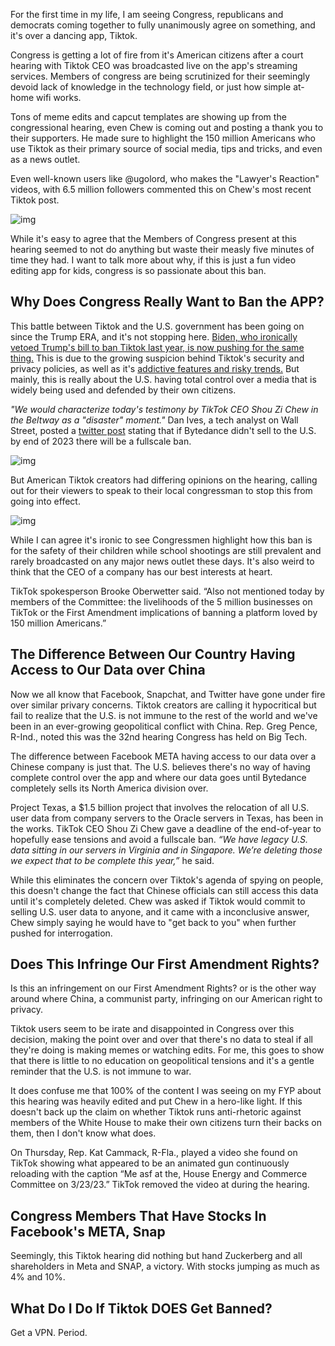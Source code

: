 For the first time in my life, I am seeing Congress, republicans and democrats coming together to fully unanimously agree on something, and it's over a dancing app, Tiktok.


Congress is getting a lot of fire from it's American citizens after a court hearing with Tiktok CEO was broadcasted live on the app's streaming services. Members of congress are being scrutinized for their seemingly devoid lack of knowledge in the technology field, or just how simple at-home wifi works. 

Tons of meme edits and capcut templates are showing up from the congressional hearing, even Chew is coming out and posting a thank you to their supporters. He made sure to highlight the 150 million Americans who use Tiktok as their primary source of social media, tips and tricks, and even as a news outlet. 

Even well-known users like @ugolord, who makes the "Lawyer's Reaction" videos, with 6.5 million followers commented this on Chew's most recent Tiktok post. 

![img](https://i.imgur.com/4Ad0t2q.jpg)

While it's easy to agree that the Members of Congress present at this hearing seemed to not do anything but waste their measly five minutes of time they had. I want to talk more about why, if this is just a fun video editing app for kids, congress is so passionate about this ban. 

## Why Does Congress Really Want to Ban the APP?

This battle between Tiktok and the U.S. government has been going on since the Trump ERA, and it's not stopping here. [Biden, who ironically vetoed Trump's bill to ban Tiktok last year, is now pushing for the same thing.](https://www.dyanabutler.com/blog/posts/angle2tiktok) This is due to the growing suspicion behind Tiktok's security and privacy policies, as well as it's [addictive features and risky trends.](https://7news.com.au/technology/tiktok/girl-dies-trying-dangerous-tiktok-challenge-during-call-with-classmates--c-9481497) But mainly, this is really about the U.S. having total control over a media that is widely being used and defended by their own citizens. 

*"We would characterize today's testimony by TikTok CEO Shou Zi Chew in the Beltway as a "disaster" moment."* Dan Ives, a tech analyst on Wall Street, posted a [twitter post](https://twitter.com/DivesTech/status/1638954571304419328) stating that if Bytedance didn't sell to the U.S. by end of 2023 there will be a fullscale ban.

![img](https://i.imgur.com/vo2jUVc.png)

But American Tiktok creators had differing opinions on the hearing, calling out for their viewers to speak to their local congressman to stop this from going into effect. 

![img](https://i.imgur.com/6Q6XT5t.jpg)

While I can agree it's ironic to see Congressmen highlight how this ban is for the safety of their children while school shootings are still prevalent and rarely broadcasted on any major news outlet these days. It's also weird to think that the CEO of a company has our best interests at heart. 

TikTok spokesperson Brooke Oberwetter said. “Also not mentioned today by members of the Committee: the livelihoods of the 5 million businesses on TikTok or the First Amendment implications of banning a platform loved by 150 million Americans.” 

## The Difference Between Our Country Having Access to Our Data over China

Now we all know that Facebook, Snapchat, and Twitter have gone under fire over similar privary concerns. Tiktok creators are calling it hypocritical but fail to realize that the U.S. is not immune to the rest of the world and we've been in an ever-growing geopolitical conflict with China.  Rep. Greg Pence, R-Ind., noted this was the 32nd hearing Congress has held on Big Tech. 

The difference between Facebook META having access to our data over a Chinese company is just that. The U.S. believes there's no way of having complete control over the app and where our data goes until Bytedance completely sells its North America division over. 

Project Texas, a $1.5 billion project that involves the relocation of all U.S. user data from company servers to the Oracle servers in Texas, has been in the works. TikTok CEO Shou Zi Chew gave a deadline of the end-of-year to hopefully ease tensions and avoid a fullscale ban. 
*“We have legacy U.S. data sitting in our servers in Virginia and in Singapore. We’re deleting those we expect that to be complete this year,”* he said. 

While this eliminates the concern over Tiktok's agenda of spying on people, this doesn't change the fact that Chinese officials can still access this data until it's completely deleted. Chew was asked if Tiktok would commit to selling U.S. user data to anyone, and it came with a inconclusive answer, Chew simply saying he would have to "get back to you" when further pushed for interrogation. 

## Does This Infringe Our First Amendment Rights? 

Is this an infringement on our First Amendment Rights? or is the other way around where China, a communist party, infringing on our American right to privacy. 

Tiktok users seem to be irate and disappointed in Congress over this decision, making the point over and over that there's no data to steal if all they're doing is making memes or watching edits. For me, this goes to show that there is little to no education on geopolitical tensions and it's a gentle reminder that the U.S. is not immune to war. 

It does confuse me that 100% of the content I was seeing on my FYP about this hearing was heavily edited and put Chew in a hero-like light. If this doesn't back up the claim on whether Tiktok runs anti-rhetoric against members of the White House to make their own citizens turn their backs on them, then I don't know what does. 

On Thursday, Rep. Kat Cammack, R-Fla., played a video she found on TikTok showing what appeared to be an animated gun continuously reloading with the caption “Me asf at the, House Energy and Commerce Committee on 3/23/23.” TikTok removed the video at during the hearing.

## Congress Members That Have Stocks In Facebook's META, Snap

Seemingly, this Tiktok hearing did nothing but hand Zuckerberg and all shareholders in Meta and SNAP, a victory. With stocks jumping as much as 4% and 10%.

## What Do I Do If Tiktok DOES Get Banned? 

Get a VPN. Period. 